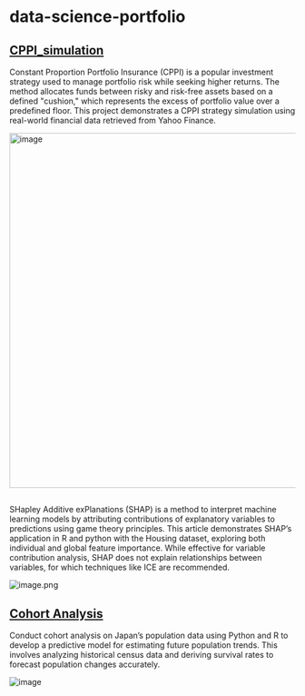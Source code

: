 # data-science-portfolio


## [CPPI_simulation](https://github.com/shuseiyokoi/data-science-portfolio/tree/main/CPPI_simulation)
Constant Proportion Portfolio Insurance (CPPI) is a popular investment strategy used to manage portfolio risk while seeking higher returns. The method allocates funds between risky and risk-free assets based on a defined "cushion," which represents the excess of portfolio value over a predefined floor. This project demonstrates a CPPI strategy simulation using real-world financial data retrieved from Yahoo Finance.

<img width="625" alt="image" src="https://github.com/user-attachments/assets/0fb779ab-be41-4194-91a4-08763feafe9a">


## [](https://github.com/shuseiyokoi/data-science-portfolio/blob/main/SHAP/SHAP.ipynb)

SHapley Additive exPlanations (SHAP) is a method to interpret machine learning models by attributing contributions of explanatory variables to predictions using game theory principles. This article demonstrates SHAP’s application in R and python with the Housing dataset, exploring both individual and global feature importance. While effective for variable contribution analysis, SHAP does not explain relationships between variables, for which techniques like ICE are recommended.


![image.png](https://prod-files-secure.s3.us-west-2.amazonaws.com/f50d1de0-41e0-4d3e-bb6e-8bf9e8d7bed1/1aed00f9-fff6-4b46-af60-0604e766510d/image.png)


## [Cohort Analysis](https://github.com/shuseiyokoi/data-science-portfolio/blob/main/cohort-analysis)
Conduct cohort analysis on Japan’s population data using Python and R to develop a predictive model for estimating future population trends. This involves analyzing historical census data and deriving survival rates to forecast population changes accurately.

![image](https://github.com/user-attachments/assets/8bed1c89-3afe-4785-acbf-21a257f24927)
